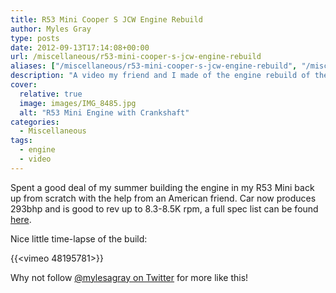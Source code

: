 ```yaml
---
title: R53 Mini Cooper S JCW Engine Rebuild
author: Myles Gray
type: posts
date: 2012-09-13T17:14:08+00:00
url: /miscellaneous/r53-mini-cooper-s-jcw-engine-rebuild
aliases: ["/miscellaneous/r53-mini-cooper-s-jcw-engine-rebuild", "/miscellaneous/r53-mini-cooper-s-jcw-engine-rebuild/amp", "/just-for-fun/r53-mini-cooper-s-jcw-engine-rebuild", "/just-for-fun/r53-mini-cooper-s-jcw-engine-rebuild/amp"]
description: "A video my friend and I made of the engine rebuild of the R53 Mini Cooper S."
cover:
  relative: true
  image: images/IMG_8485.jpg
  alt: "R53 Mini Engine with Crankshaft"
categories:
  - Miscellaneous
tags:
  - engine
  - video
---
```

Spent a good deal of my summer building the engine in my R53 Mini back up from scratch with the help from an American friend. Car now produces 293bhp and is good to rev up to 8.3-8.5K rpm, a full spec list can be found [here](https://www.minitorque.com/threads/project-monochrome.20032/).

Nice little time-lapse of the build:

{{<vimeo 48195781>}}

Why not follow [@mylesagray on Twitter][1] for more like this!

 [1]: https://twitter.com/mylesagray